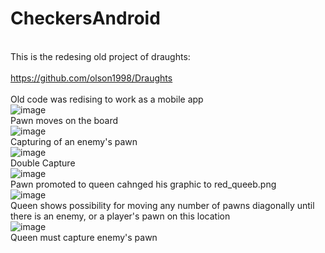 # CheckersAndroid
<br>This is the redesing old project of draughts: </br>
<br>https://github.com/olson1998/Draughts</br>
<br>Old code was redising to work as a mobile app<br>
![image](https://user-images.githubusercontent.com/64684630/161088967-c515317e-7d4b-4645-9696-389a8f615067.png)
<br>Pawn moves on the board<br>
![image](https://user-images.githubusercontent.com/64684630/161090520-2b36a5dd-84f2-466a-a407-c5e3553b8e7a.png)
<br>Capturing of an enemy's pawn</br>
![image](https://user-images.githubusercontent.com/64684630/161090483-e6ff3798-cf1b-43f8-b546-c852c5cec89f.png)
<br>Double Capture</br>
![image](https://user-images.githubusercontent.com/64684630/161090791-6d1b18aa-9d35-4e68-87c6-88578aca21cf.png)
<br>Pawn promoted to queen cahnged his graphic to red_queeb.png</br>
![image](https://user-images.githubusercontent.com/64684630/161090976-7cc811d0-4360-4534-8de8-f66e8000377c.png)
<br>Queen shows possibility for moving any number of pawns diagonally until there is an enemy, or a player's pawn on this location</br>
![image](https://user-images.githubusercontent.com/64684630/161091270-6b42d08e-aa72-439c-9dd5-a8a1077ddc4a.png)
<br>Queen must capture enemy's pawn</br>


